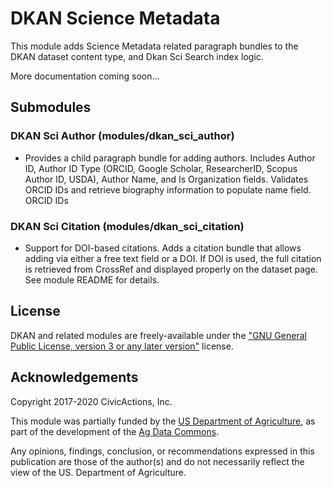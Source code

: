 # DKAN Science Metadata

This module adds Science Metadata related paragraph bundles to the DKAN dataset content type, and Dkan Sci Search index logic.

More documentation coming soon...

## Submodules

### DKAN Sci Author (modules/dkan_sci_author)

- Provides a child paragraph bundle for adding authors. Includes Author ID, Author ID Type (ORCID, Google Scholar, ResearcherID, Scopus Author ID, USDA), Author Name, and Is Organization fields. Validates ORCID IDs and retrieve biography information to populate name field. ORCID IDs

### DKAN Sci Citation (modules/dkan_sci_citation)

- Support for DOI-based citations. Adds a citation bundle that allows adding via either a free text field or a DOI. If DOI is used, the full citation is retrieved from CrossRef and displayed properly on the dataset page. See module README for details.

## License

DKAN and related modules are freely-available under the ["GNU General Public License, version 3 or any later version"](https://www.gnu.org/licenses/gpl-3.0.html) license.

## Acknowledgements

Copyright 2017-2020 CivicActions, Inc.

This module was partially funded by the [US Department of Agriculture](https://usda.gov), as part of the development of the [Ag Data Commons](https://data.nal.usda.gov/).

Any opinions, findings, conclusion, or recommendations expressed in this publication are those of the author(s) and do not necessarily reflect the view of the US. Department of Agriculture.
